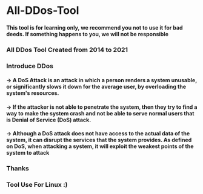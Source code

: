 # All-DDos-Tool
<h4>This tool is for learning only, we recommend you not to use it for bad deeds. If something happens to you, we will not be responsible</h4>
<h3>All DDos Tool Created from 2014 to 2021</h3>
<h3>Introduce DDos</h3>
<h4>-> A DoS Attack is an attack in which a person renders a system unusable, or significantly slows it down for the average user, by overloading the system's resources.</h4> <h4>-> If the attacker is not able to penetrate the system, then they try to find a way to make the system crash and not be able to serve normal users that is Denial of Service (DoS) attack.</h4>
<h4>-> Although a DoS attack does not have access to the actual data of the system, it can disrupt the services that the system provides. As defined on DoS, when attacking a system, it will exploit the weakest points of the system to attack</h4>
<h3>Thanks<h3>
<h3>Tool Use For Linux :)</h3>
